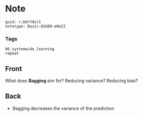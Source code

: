 # Note
```
guid: r;bOrYdx)I
notetype: Basic-02d89-e0e22
```

### Tags
```
06_systemwide_learning
repeat
```

## Front
What does <b>Bagging </b>aim for? Reducing variance? Reducing bias?

## Back
<ul><li>Bagging decreases the variance of the prediction</li></ul>
